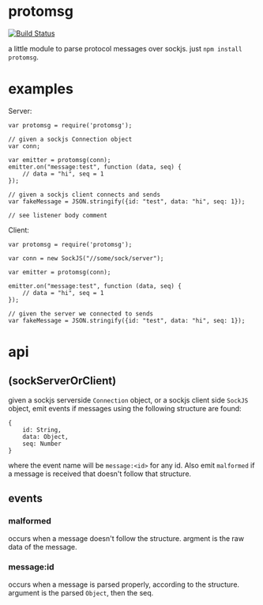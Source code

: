 # protomsg

[![Build Status](https://travis-ci.org/bengreenier/protoparse.svg?branch=master)](https://travis-ci.org/bengreenier/protoparse)

a little module to parse protocol messages over sockjs. just `npm install protomsg`.

# examples

Server:
```
var protomsg = require('protomsg');

// given a sockjs Connection object
var conn;

var emitter = protomsg(conn);
emitter.on("message:test", function (data, seq) {
	// data = "hi", seq = 1
});

// given a sockjs client connects and sends
var fakeMessage = JSON.stringify({id: "test", data: "hi", seq: 1});

// see listener body comment
```

Client:
```
var protomsg = require('protomsg');

var conn = new SockJS("//some/sock/server");

var emitter = protomsg(conn);

emitter.on("message:test", function (data, seq) {
	// data = "hi", seq = 1
});

// given the server we connected to sends
var fakeMessage = JSON.stringify({id: "test", data: "hi", seq: 1});
```

# api

## (sockServerOrClient)

given a sockjs serverside `Connection` object, or a sockjs client side `SockJS` object, emit events if messages using the following structure are found:
```
{
	id: String,
	data: Object,
	seq: Number
}
```
where the event name will be `message:<id>` for any id. Also emit `malformed` if a message is received that doesn't follow that structure.

## events

### malformed

occurs when a message doesn't follow the structure. argment is the raw data of the message.

### message:id

occurs when a message is parsed properly, according to the structure. argument is the parsed `Object`, then the seq.